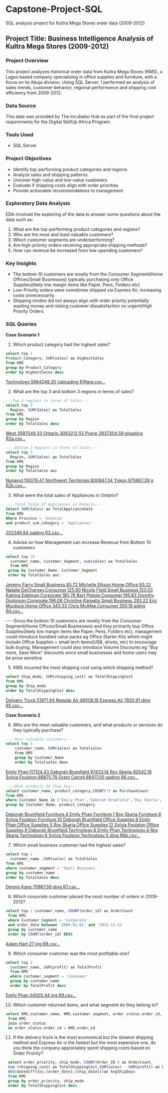 # Capstone-Project-SQL
SQL analysis project for Kultra Mega Stores order data (2009-2012)

## Project Title: Business Intelligence Analysis of Kultra Mega Stores (2009-2012)

### Project Overview
This project analyzes historical order data from Kultra Mega Stores (KMS), a Lagos based company specializing in office supplies and furniture, with a focus on its Abuja division. Using SQL Server, I performed an analysis of sales trends, customer behavior, regional performance and shipping cost efficiency from 2009-2012.

### Data Source
This data was provided by The Incubator Hub as part of the final project requirements for the Digital SkillUp Africa Program.

### Tools Used
- SQL Server

### Project Objectives
- Identify top-performing product categories and regions
- Analyze sales and shipping patterns
- Uncover high-value and low-value customers
- Evaluate if shipping costs align with order priorities
- Provide actionable recommendations to management

### Exploratory Data Analysis
EDA involved the exploring of the data to answer some questions about the data such as:
1. What are the top-performing product categories and regions?
2. Who are the most and least valuable customers?
3. Which customer segments are underperforming?
4. Are high-priority orders receiving appropriate shipping methods?
5. How can revenue be increased from low-spending customers?

### Key Insights
- The bottom 10 customers are mostly from the Consumer Segment(Home Offices/Small Businesses) typically purchasing only Office Supplies(likely low margin items like Paper, Pens, Folders etc)
- Low-Priority orders were sometimes shipped via Express Air, increasing costs unnecessarily.
- Shipping modes did not always align with order priority potentially wasting money and risking customer dissatisfaction on urgent/High Priority Orders.

### SQL Queries
**Case Scenario 1**

1. Which product category had the highest sales?
``` SQL
select top 1
Product_Category, SUM(sales) as HighestSales
from KMS
group by Product_Category
order by HighestSales desc
```
[Technology,5984248.30
Uploading R1New.csv…]()

2. What are the top 3 and bottom 3 regions in terms of sales?
```SQL
---Top 3 regions in terms of Sales---
select top 3
  Region, SUM(Sales) as TotalSales
from KMS
group by Region
order by TotalSales desc
```

[West,3597549.33
Ontario,3063212.55
Prarie,2837304.59
ploading R2a.csv…]()

```SQL
----Bottom 3 Regions in terms of Sales----
select top 3
  Region, SUM(Sales) as TotalSales
from KMS
group by Region
order by TotalSales asc
```
[Nunavut,116376.47
Northwest Territories,800847.34
Yukon,975867.39
g R2b.csv…]()

3. What were the total sales of Appliances in Ontario?
```SQL
----Total Sales of Appliances in Ontario---
Select SUM(Sales) as TotalApplianceSale
from KMS
Where Province = 'ontario'
and product_sub_category = 'Appliances'
```
[202346.84
oading R3.csv…]()

4. Advise on how Management can increase Revenue from Bottom 10 customers
```SQL
select top 10
  customer_name, Customer_Segment, sum(sales) as TotalSales
  from KMS
 group by Customer_Name, Customer_Segment
 order by TotalSales asc
```
[Jeremy Farry,Small Business,85.72
Michelle Ellison,Home Office,93.22
Natalie DeCherney,Consumer,125.90
Nicole Fjeld,Small Business,153.03
Katrina Edelman,Corporate,180.76
Bart Pistole,Consumer,195.83
Dorothy Dickinson,Corporate,198.08
Christine Kargatis,Small Business,293.22
Eric Murdock,Home Office,343.33
Chris McAfee,Consumer,350.18
ading R4.csv…]()

----Since the bottom 10 customers are mostly from the Consumer Segment(Home Offices/Small Businesses) and they primarily buy Office Supplies(likely low margin items like Paper, Pens, Folders etc), management could introduce bundled value packs eg Office Starter Kits which might include Office Supplies + small tech items(USB, drives, etc) to encourage bulk buying. Management could also introduce Volume Discounts eg "Buy more, Save More" discounts since small businesses and home users may be price sensitive

5. KMS incurred the most shipping cost using which shipping method?
```SQL
select Ship_mode, SUM(shipping_cost) as TotalShippingCost
from KMS
group by Ship_mode
order by TotalShippingCost desc
```
[Delivery Truck,51971.94
Regular Air,48008.19
Express Air,7850.91
ding R5.csv…]()

**Case Scenario 2**

6. Who are the most valuable customers, and what products or services do they typically purchase?
```SQL
----Most valuable customers---
select top 5
    customer_name, SUM(sales) as Totalsales
	from KMS 
	group by Customer_Name
	order by Totalsales desc
```
[Emily Phan,117124.43
Deborah Brumfield,97433.14
Roy Skaria,92542.16
Sylvia Foulston,88875.76
Grant Carroll,88417.00
oading R6.csv…]()

```SQL
----What products do they buy---
select customer_name, product_category,COUNT(*) as PurchaseCount
from KMS
where Customer_Name in ('Emily Phan','Deborah Brumfield','Roy Skaria','Sylvia Foulston','Grant Carrol')
group by Customer_Name, product_category
```
[Deborah Brumfield,Furniture,4
Emily Phan,Furniture,1
Roy Skaria,Furniture,8
Sylvia Foulston,Furniture,10
Deborah Brumfield,Office Supplies,8
Emily Phan,Office Supplies,5
Roy Skaria,Office Supplies,12
Sylvia Foulston,Office Supplies,9
Deborah Brumfield,Technology,8
Emily Phan,Technology,4
Roy Skaria,Technology,6
Sylvia Foulston,Technology,5
ding R6b.csv…]()

7. Which small business customer had the highest sales?
```SQL
select top 1
  customer_name ,SUM(sales) as TotalSales
from KMS
where customer_segment = 'Small Business'
group by customer_name
order by TotalSales desc
```
[Dennis Kane,75967.59
ding R7.csv…]()

8. Which corporate customer placed the most number of orders in 2009-2012?
```SQL
select top 1 customer_name, COUNT(order_id) as OrderCount
 from KMS
 where Customer_Segment = 'Corporate'
 and order_date between '2009-01-01' and '2012-12-31'
 group by customer_name
 order by COUNT(order_id) DESC
```
[Adam Hart,27
ing R8.csv…]()

9. Which consumer customer was the most profitable one?
```SQL
select top 1
  customer_name, SUM(profit) as TotalProfit
  from KMS
  where customer_segment = 'Consumer'
  group by customer_name
  order by TotalProfit desc
```
[Emily Phan,34005.44
ing R9.csv…]()

10. Which customer returned items, and what segment do they belong to?
```SQL
select KMS.customer_name, KMS.customer_segment, order_status.order_id, Order_status.status
 from KMS
 join order_status
 on order_status.order_id = KMS.order_id
```

11. If the delivery truck is the most economical but the slowest shipping method and Express Air is the fastest but the most expensive one, do you think the company approriately spent shipping costs based on Order Priority?
```SQL
 select order_priority, ship_mode, COUNT(Order_ID ) as OrderCount,
 Sum (shipping_cost) as TotalShippingCost,SUM(sales) - SUM(profit) as EstimatedShippingCost,
 AVG(datediff(day,[order_date],[ship_date]))as AvgShipDays
 from KMS
 group by order_priority, ship_mode
 order by TotalShippingCost desc
```









